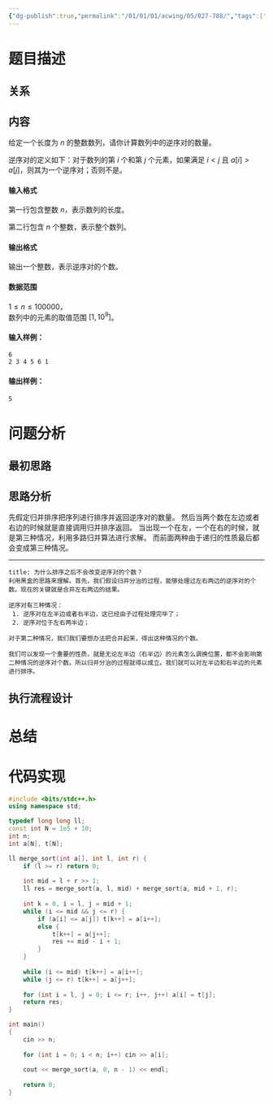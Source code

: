 ```yaml
---
{"dg-publish":true,"permalink":"/01/01/01/acwing/05/027-788/","tags":["personal/blog","algorithm/排序/归并排序"]}
---
```



# 题目描述
## 关系

## 内容
给定一个长度为 $n$ 的整数数列，请你计算数列中的逆序对的数量。

逆序对的定义如下：对于数列的第 $i$ 个和第 $j$ 个元素，如果满足 $i < j$ 且 $a[i] > a[j]$，则其为一个逆序对；否则不是。

#### 输入格式

第一行包含整数 $n$，表示数列的长度。

第二行包含 $n$ 个整数，表示整个数列。

#### 输出格式

输出一个整数，表示逆序对的个数。

#### 数据范围

$1 \le n \le 100000$，  
数列中的元素的取值范围 $[1,10^9]$。

#### 输入样例：

```
6
2 3 4 5 6 1
```

#### 输出样例：

```
5
```
# 问题分析
## 最初思路

## 思路分析
先假定归并排序把序列进行排序并返回逆序对的数量。
然后当两个数在左边或者右边的时候就是直接调用归并排序返回。
当出现一个在左，一个在右的时候，就是第三种情况，利用多路归并算法进行求解。
而前面两种由于递归的性质最后都会变成第三种情况。

***
```ad-question
title: 为什么排序之后不会改变逆序对的个数？
利用黑盒的思路来理解。首先，我们假设归并分治的过程，能够处理过左右两边的逆序对的个数。现在的关键就是合并左右两边的结果。

逆序对有三种情况：
 1. 逆序对在左半边或者右半边，这已经由子过程处理完毕了；
 2. 逆序对位于左右两半边；

对于第二种情况，我们我们要想办法把合并起来，得出这种情况的个数。

我们可以发现一个重要的性质，就是无论左半边（右半边）的元素怎么调换位置，都不会影响第二种情况的逆序对个数。所以归并分治的过程就得以成立。我们就可以对左半边和右半边的元素进行排序。
```

## 执行流程设计

# 总结

# 代码实现
```c++
#include <bits/stdc++.h>
using namespace std;

typedef long long ll;
const int N = 1e5 + 10;
int n;
int a[N], t[N];

ll merge_sort(int a[], int l, int r) {
    if (l >= r) return 0;
    
    int mid = l + r >> 1;
    ll res = merge_sort(a, l, mid) + merge_sort(a, mid + 1, r);
    
    int k = 0, i = l, j = mid + 1;
    while (i <= mid && j <= r) {
        if (a[i] <= a[j]) t[k++] = a[i++];
        else {
            t[k++] = a[j++];
            res += mid - i + 1;
        }
    }
    
    while (i <= mid) t[k++] = a[i++];
    while (j <= r) t[k++] = a[j++];
    
    for (int i = l, j = 0; i <= r; i++, j++) a[i] = t[j];
    return res;
}

int main()
{
    cin >> n;
    
    for (int i = 0; i < n; i++) cin >> a[i];
    
    cout << merge_sort(a, 0, n - 1) << endl;
    
    return 0;
}
```